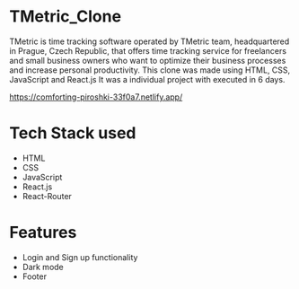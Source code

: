 # TMetric_Clone
TMetric is time tracking software operated by TMetric team, headquartered in Prague, Czech Republic, that offers time tracking service for freelancers and small business owners who want to optimize their business processes and increase personal productivity. This clone was made using HTML, CSS, JavaScript and React.js  It was a individual project with executed in 6 days.



https://comforting-piroshki-33f0a7.netlify.app/

# Tech Stack used

- HTML
- CSS
- JavaScript
- React.js
- React-Router


# Features


- Login and Sign up functionality
- Dark mode
- Footer



